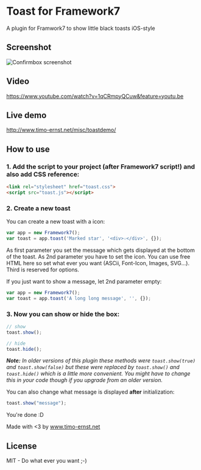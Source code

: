 # Toast for Framework7

A plugin for Framwork7 to show little black toasts iOS-style

## Screenshot

![Confirmbox screenshot](http://www.timo-ernst.net/wp-content/uploads/2015/04/toast-screenshot-169x300.png)

## Video

https://www.youtube.com/watch?v=1qCRmpyQCuw&feature=youtu.be

## Live demo

http://www.timo-ernst.net/misc/toastdemo/

## How to use

### 1. Add the script to your project (after Framework7 script!) and also add CSS reference:

```html
<link rel="stylesheet" href="toast.css">
<script src="toast.js"></script>
```

### 2. Create a new toast

You can create a new toast with a icon:

```javascript
var app = new Framework7();
var toast = app.toast('Marked star', '<div>☆</div>', {});
```

As first parameter you set the message which gets displayed at the bottom of the toast. As 2nd parameter you have to set the icon. You can use free HTML here so set what ever you want (ASCii, Font-Icon, Images, SVG...). Third is reserved for options.

If you just want to show a message, let 2nd parameter empty:

```javascript
var app = new Framework7();
var toast = app.toast('A long long message', '', {});
```

### 3. Now you can show or hide the box:

```javascript
// show
toast.show();

// hide
toast.hide();
```

***Note:*** *In older versions of this plugin these methods were `toast.show(true)` and `toast.show(false)` but these were replaced by `toast.show()` and `toast.hide()` which is a little more convenient. You might have to change this in your code though if you upgrade from an older version.*

You can also change what message is displayed **after** initialization:

```javascript
toast.show("message");
```

You're done :D

Made with <3 by www.timo-ernst.net

## License

MIT - Do what ever you want ;-)
